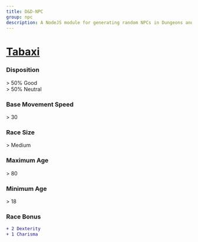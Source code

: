 ```yaml
---
title: D&D-NPC
group: npc
description: A NodeJS module for generating random NPCs in Dungeons and Dragons.
---
```


# **[Tabaxi](https://www.dndbeyond.com/races/tabaxi)**
### **Disposition**
\> 50% Good<br>
\> 50% Neutral
### **Base Movement Speed**
\> 30
### **Race Size**
\> Medium
### **Maximum Age**
\> 80
### **Minimum Age**
\> 18
### **Race Bonus**
```diff
+ 2 Dexterity
+ 1 Charisma
```
